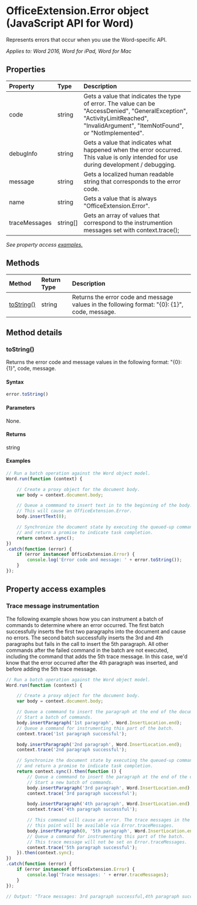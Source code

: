 # OfficeExtension.Error object (JavaScript API for Word)

Represents errors that occur when you use the Word-specific API.

_Applies to: Word 2016, Word for iPad, Word for Mac_

## Properties
| Property	   | Type	|Description
|:---------------|:--------|:----------|
|code|string|Gets a value that indicates the type of error. The value can be "AccessDenied", "GeneralException", "ActivityLimitReached", "InvalidArgument", "ItemNotFound", or "NotImplemented". <!-- Values come from OfficeExtension.Error and Word.ErrorCodes.-->|
|debugInfo|string|Gets a value that indicates what happened when the error occurred. This value is only intended for use during development / debugging.  |
|message |string| Gets a localized human readable string that corresponds to the error code.|
|name |string| Gets a value that is always "OfficeExtension.Error". |
|traceMessages |string[]| Gets an array of values that correspond to the instrumention messages set with context.trace(); |

_See property access [examples.](#property-access-examples)_

## Methods

| Method		   | Return Type	|Description|
|:---------------|:--------|:----------|
|[toString()](#toString)|string|Returns the error code and message values in the following format: "{0}: {1}", code, message.|

## Method details

### toString()
Returns the error code and message values in the following format: "{0}: {1}", code, message.

#### Syntax
```js
error.toString()
```

#### Parameters
None.

#### Returns
string

#### Examples
```js
// Run a batch operation against the Word object model.
Word.run(function (context) {

	// Create a proxy object for the document body.
	var body = context.document.body;

	// Queue a commmand to insert text in to the beginning of the body.
    // This will cause an OfficeExtension.Error.
	body.insertText(0);

	// Synchronize the document state by executing the queued-up commands,
	// and return a promise to indicate task completion.
	return context.sync();
})
.catch(function (error) {
	if (error instanceof OfficeExtension.Error) {
		console.log('Error code and message: ' + error.toString());
	}
});

```

## Property access examples

### Trace message instrumentation

The following example shows how you can instrument a batch of commands to determine where an error occurred. The first batch successfully inserts the first two paragraphs into the document and cause no errors. The second batch successfully inserts the 3rd and 4th paragraphs but fails in the call to insert the 5th paragraph. All other commands after the failed command in the batch are not executed, including the command that adds the 5th trace message. In this case, we'd know that the error occurred after the 4th paragraph was inserted, and before adding the 5th trace message.

```js
// Run a batch operation against the Word object model.
Word.run(function (context) {

	// Create a proxy object for the document body.
	var body = context.document.body;

	// Queue a commmand to insert the paragraph at the end of the document body.
    // Start a batch of commands.
	body.insertParagraph('1st paragraph', Word.InsertLocation.end);
	// Queue a command for instrumenting this part of the batch.
	context.trace('1st paragraph successful');

	body.insertParagraph('2nd paragraph', Word.InsertLocation.end);
	context.trace('2nd paragraph successful');

	// Synchronize the document state by executing the queued-up commands,
	// and return a promise to indicate task completion.
	return context.sync().then(function () {
		// Queue a commmand to insert the paragraph at the end of the document body.
        // Start a new batch of commands.
		body.insertParagraph('3rd paragraph', Word.InsertLocation.end);
		context.trace('3rd paragraph successful');

		body.insertParagraph('4th paragraph', Word.InsertLocation.end);
		context.trace('4th paragraph successful');

		// This command will cause an error. The trace messages in the queue up to
        // this point will be available via Error.traceMessages.
		body.insertParagraph(0, '5th paragraph', Word.InsertLocation.end);
		// Queue a command for instrumenting this part of the batch.
        // This trace message will not be set on Error.traceMessages.
		context.trace('5th paragraph successful');
	}).then(context.sync);
})
.catch(function (error) {
	if (error instanceof OfficeExtension.Error) {
		console.log('Trace messages: ' + error.traceMessages);
	}
});

// Output: "Trace messages: 3rd paragraph successful,4th paragraph successful"

```